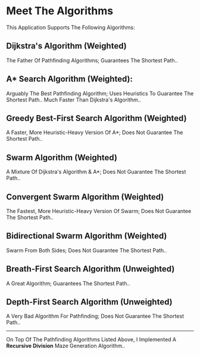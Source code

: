 # Meet The Algorithms
This Application Supports The Following Algorithms:

## Dijkstra's Algorithm (Weighted)
The Father Of Pathfinding Algorithms; Guarantees The Shortest Path..

## A* Search Algorithm (Weighted):
Arguably The Best Pathfinding Algorithm; Uses Heuristics To Guarantee The Shortest Path.. Much Faster Than Dijkstra's Algorithm..

## Greedy Best-First Search Algorithm (Weighted)
A Faster, More Heuristic-Heavy Version Of A*; Does Not Guarantee The Shortest Path..

## Swarm Algorithm (Weighted)
A Mixture Of Dijkstra's Algorithm & A*; Does Not Guarantee The Shortest Path..

## Convergent Swarm Algorithm (Weighted)
The Fastest, More Heuristic-Heavy Version Of Swarm; Does Not Guarantee The Shortest Path..

## Bidirectional Swarm Algorithm (Weighted)
Swarm From Both Sides; Does Not Guarantee The Shortest Path..

## Breath-First Search Algorithm (Unweighted)
A Great Algorithm; Guarantees The Shortest Path..

## Depth-First Search Algorithm (Unweighted)
A Very Bad Algorithm For Pathfinding; Does Not Guarantee The Shortest Path..

---
On Top Of The Pathfinding Algorithms Listed Above, I Implemented A **Recursive Division** Maze Generation Algorithm..